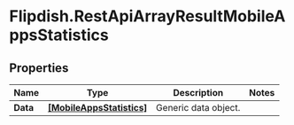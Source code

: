 # Flipdish.RestApiArrayResultMobileAppsStatistics

## Properties

Name | Type | Description | Notes
------------ | ------------- | ------------- | -------------
**Data** | [**[MobileAppsStatistics]**](MobileAppsStatistics.md) | Generic data object. | 


